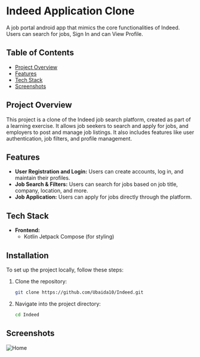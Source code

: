 # Indeed Application Clone

A job portal android app that mimics the core functionalities of Indeed. Users can search for jobs, Sign In and can View Profile.

## Table of Contents
- [Project Overview](#project-overview)
- [Features](#features)
- [Tech Stack](#tech-stack)
- [Screenshots](#screenshots)

  
## Project Overview

This project is a clone of the Indeed job search platform, created as part of a learning exercise. It allows job seekers to search and apply for jobs, and employers to post and manage job listings. It also includes features like user authentication, job filters, and profile management.

## Features

- **User Registration and Login:** Users can create accounts, log in, and maintain their profiles.
- **Job Search & Filters:** Users can search for jobs based on job title, company, location, and more.
- **Job Application:** Users can apply for jobs directly through the platform.

## Tech Stack

- **Frontend:** 
  - Kotlin Jetpack Compose (for styling)
      
## Installation

To set up the project locally, follow these steps:

1. Clone the repository:

    ```bash
    git clone https://github.com/Ubaida10/Indeed.git
    ```

2. Navigate into the project directory:

    ```bash
    cd Indeed
    ```


## Screenshots
![Home](https://github.com/user-attachments/assets/0dbabbcf-ecfc-452e-bf0f-c28a944a82ef)

